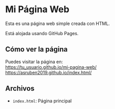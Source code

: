 # Mi Página Web

Esta es una página web simple creada con HTML.

Está alojada usando GitHub Pages.

## Cómo ver la página

Puedes visitar la página en:  
https://tu_usuario.github.io/mi-pagina-web/
https://asruben2019.github.io/index.html/

## Archivos

- `index.html`: Página principal


